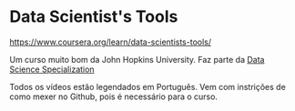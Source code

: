 # Data Scientist's Tools
https://www.coursera.org/learn/data-scientists-tools/

Um curso muito bom da John Hopkins University.
Faz parte da <a href="https://www.coursera.org/specializations/jhu-data-science">Data Science Specialization</a>

Todos os vídeos estão legendados em Português.
Vem com instrições de como mexer no Github, pois é necessário para o curso.
